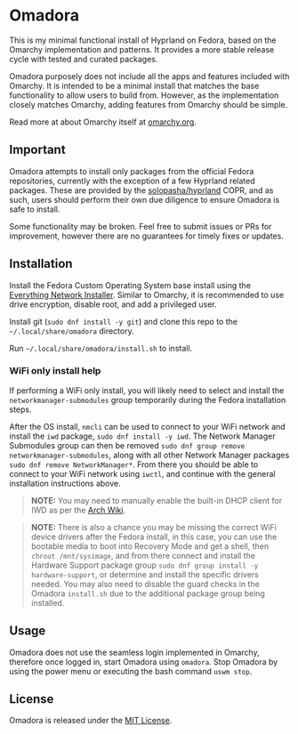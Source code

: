# Omadora

This is my minimal functional install of Hyprland on Fedora, based on the Omarchy implementation and patterns.
It provides a more stable release cycle with tested and curated packages.

Omadora purposely does not include all the apps and features included with Omarchy.
It is intended to be a minimal install that matches the base functionality to allow users to build from.
However, as the implementation closely matches Omarchy, adding features from Omarchy should be simple.

Read more at about Omarchy itself at [omarchy.org](https://omarchy.org).

## Important

Omadora attempts to install only packages from the official Fedora repositories, currently with the exception of a few Hyprland related packages.
These are provided by the [solopasha/hyprland](https://copr.fedorainfracloud.org/coprs/solopasha/hyprland/) COPR, and as such, users should perform their own due diligence to ensure Omadora is safe to install.

Some functionality may be broken.
Feel free to submit issues or PRs for improvement, however there are no guarantees for timely fixes or updates.

## Installation

Install the Fedora Custom Operating System base install using the [Everything Network Installer](https://alt.fedoraproject.org/).
Similar to Omarchy, it is recommended to use drive encryption, disable root, and add a privileged user.

Install git (`sudo dnf install -y git`) and clone this repo to the `~/.local/share/omadora` directory.

Run `~/.local/share/omadora/install.sh` to install.

### WiFi only install help

If performing a WiFi only install, you will likely need to select and install the `networkmanager-submodules` group temporarily during the Fedora installation steps.

After the OS install, `nmcli` can be used to connect to your WiFi network and install the `iwd` package, `sudo dnf install -y iwd`.
The Network Manager Submodules group can then be removed `sudo dnf group remove networkmanager-submodules`, along with all other Network Manager packages `sudo dnf remove NetworkManager*`.
From there you should be able to connect to your WiFi network using `iwctl`, and continue with the general installation instructions above.

> **NOTE:** You may need to manually enable the built-in DHCP client for IWD as per the [Arch Wiki](https://wiki.archlinux.org/title/Iwd).

> **NOTE:** There is also a chance you may be missing the correct WiFi device drivers after the Fedora install, in this case, you can use the bootable media to boot into Recovery Mode and get a shell, then `chroot /mnt/sysimage`, and from there connect and install the Hardware Support package group  `sudo dnf group install -y hardware-support`, or determine and install the specific drivers needed.
> You may also need to disable the guard checks in the Omadora `install.sh` due to the additional package group being installed.

## Usage

Omadora does not use the seamless login implemented in Omarchy, therefore once logged in, start Omadora using `omadora`.
Stop Omadora by using the power menu or executing the bash command `uswm stop`.

## License

Omadora is released under the [MIT License](https://opensource.org/licenses/MIT).

